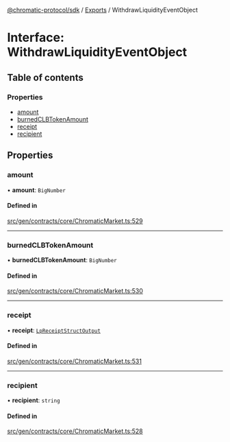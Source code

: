 [@chromatic-protocol/sdk](../README.md) / [Exports](../modules.md) / WithdrawLiquidityEventObject

# Interface: WithdrawLiquidityEventObject

## Table of contents

### Properties

- [amount](WithdrawLiquidityEventObject.md#amount)
- [burnedCLBTokenAmount](WithdrawLiquidityEventObject.md#burnedclbtokenamount)
- [receipt](WithdrawLiquidityEventObject.md#receipt)
- [recipient](WithdrawLiquidityEventObject.md#recipient)

## Properties

### amount

• **amount**: `BigNumber`

#### Defined in

[src/gen/contracts/core/ChromaticMarket.ts:529](https://github.com/chromatic-protocol/sdk/blob/10aa618/src/gen/contracts/core/ChromaticMarket.ts#L529)

___

### burnedCLBTokenAmount

• **burnedCLBTokenAmount**: `BigNumber`

#### Defined in

[src/gen/contracts/core/ChromaticMarket.ts:530](https://github.com/chromatic-protocol/sdk/blob/10aa618/src/gen/contracts/core/ChromaticMarket.ts#L530)

___

### receipt

• **receipt**: [`LpReceiptStructOutput`](../modules.md#lpreceiptstructoutput)

#### Defined in

[src/gen/contracts/core/ChromaticMarket.ts:531](https://github.com/chromatic-protocol/sdk/blob/10aa618/src/gen/contracts/core/ChromaticMarket.ts#L531)

___

### recipient

• **recipient**: `string`

#### Defined in

[src/gen/contracts/core/ChromaticMarket.ts:528](https://github.com/chromatic-protocol/sdk/blob/10aa618/src/gen/contracts/core/ChromaticMarket.ts#L528)
